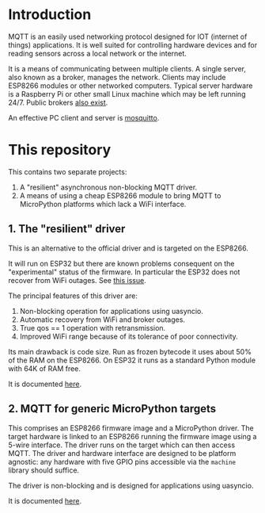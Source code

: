 # Introduction

MQTT is an easily used networking protocol designed for IOT (internet of
things) applications. It is well suited for controlling hardware devices and
for reading sensors across a local network or the internet.

It is a means of communicating between multiple clients. A single server, also
known as a broker, manages the network. Clients may include ESP8266 modules or
other networked computers. Typical server hardware is a Raspberry Pi or other
small Linux machine which may be left running 24/7. Public brokers
[also exist](https://github.com/mqtt/mqtt.github.io/wiki/public_brokers).

An effective PC client and server is [mosquitto](https://mosquitto.org/).

# This repository

This contains two separate projects:  
 1. A "resilient" asynchronous non-blocking MQTT driver.
 2. A means of using a cheap ESP8266 module to bring MQTT to MicroPython
 platforms which lack a WiFi interface.

## 1. The "resilient" driver

This is an alternative to the official driver and is targeted on the ESP8266.

It will run on ESP32 but there are known problems consequent on the
"experimental" status of the firmware. In particular the ESP32 does not recover
from WiFi outages. See [this issue](https://github.com/micropython/micropython-esp32/issues/167).

The principal features of this driver are:  
 1. Non-blocking operation for applications using uasyncio.
 2. Automatic recovery from WiFi and broker outages.
 3. True qos == 1 operation with retransmission.
 4. Improved WiFi range because of its tolerance of poor connectivity.

Its main drawback is code size. Run as frozen bytecode it uses about 50% of the
RAM on the ESP8266. On ESP32 it runs as a standard Python module with 64K of
RAM free.

It is documented [here](./README_mqtt_as.md).

## 2. MQTT for generic MicroPython targets

This comprises an ESP8266 firmware image and a MicroPython driver. The target
hardware is linked to an ESP8266 running the firmware image using a 5-wire
interface. The driver runs on the target which can then access MQTT. The driver
and hardware interface are designed to be platform agnostic: any hardware with
five GPIO pins accessible via the `machine` library should suffice.

The driver is non-blocking and is designed for applications using uasyncio.

It is documented [here](./remote_mqtt/NO_NET.md).
